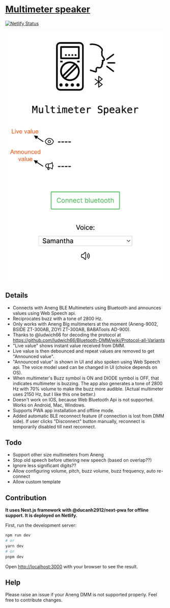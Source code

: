 # [Multimeter speaker](https://multimeter-speaker.netlify.app/)

[![Netlify Status](https://api.netlify.com/api/v1/badges/5e692fc8-5bae-44c4-b8b4-ba0903bfe768/deploy-status)](https://multimeter-speaker.netlify.app/)

![Screenshot](./screenshot.png)

## Details

- Connects with Aneng BLE Multimeters using Bluetooth and announces values using Web Speech api.
- Reciprocates buzz with a tone of 2800 Hz.
- Only works with Aneng Big multimeters at the moment (Aneng-9002, BSIDE ZT-300AB, ZOYI ZT-300AB, BABATools AD-900).
- Thanks to @ludwich66 for decoding the protocol at https://github.com/ludwich66/Bluetooth-DMM/wiki/Protocol-all-Variants
- "Live value" shows instant value received from DMM.
- Live value is then debounced and repeat values are removed to get "Announced value".
- "Announced value" is shown in UI and also spoken using Web Speech api. The voice model used can be changed in UI (choice depends on OS).
- When multimeter's Buzz symbol is ON and DIODE symbol is OFF, that indicates multimeter is buzzing. The app also generates a tone of 2800 Hz with 70% volume to make the buzz more audible. (Actual multimeter uses 2150 Hz, but I like this one better.)
- Doesn't work on IOS, because Web Bluetooth Api is not supported. Works on Android, Mac, Windows.
- Supports PWA app installation and offline mode.
- Added automatic BLE reconnect feature (if connection is lost from DMM side). If user clicks "Disconnect" button manually, reconnect is temporarily disabled till next reconnect.

## Todo

- Support other size multimeters from Aneng
- Stop old speech before uttering new speech (based on overlap??)
- Ignore less significant digits??
- Allow configuring volume, pitch, buzz volume, buzz frequency, auto re-connect
- Allow custom template

## Contribution

**It uses Next.js framework with @ducanh2912/next-pwa for offline support. It is deployed on Netlify.**

First, run the development server:

```bash
npm run dev
# or
yarn dev
# or
pnpm dev
```

Open [http://localhost:3000](http://localhost:3000) with your browser to see the result.

## Help

Please raise an issue if your Aneng DMM is not supported properly. Feel free to contribute changes.
